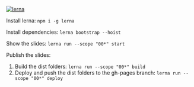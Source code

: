 [![lerna](https://img.shields.io/badge/maintained%20with-lerna-cc00ff.svg)](https://lerna.js.org/)

Install lerna: `npm i -g lerna`

Install dependencies: `lerna bootstrap --hoist`

Show the slides: `lerna run --scope "00*" start`

Publish the slides:

1. Build the dist folders: `lerna run --scope "00*" build`
2. Deploy and push the dist folders to the gh-pages branch: `lerna run --scope "00*" deploy`